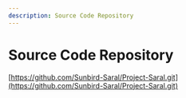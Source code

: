 ```yaml
---
description: Source Code Repository
---
```


# Source Code Repository

[https://github.com/Sunbird-Saral/Project-Saral.git](https://github.com/Sunbird-Saral/Project-Saral.git)
